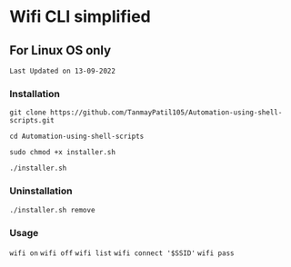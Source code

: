 # Wifi CLI simplified

## For Linux OS only

```Last Updated on 13-09-2022```

### Installation

```
git clone https://github.com/TanmayPatil105/Automation-using-shell-scripts.git
```
```
cd Automation-using-shell-scripts
```
```
sudo chmod +x installer.sh
```
```
./installer.sh
```
### Uninstallation

```
./installer.sh remove
```

### Usage 

```wifi on```
```wifi off```
```wifi list```
```wifi connect '$SSID'```
```wifi pass```

